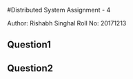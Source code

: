 #Distributed System Assignment - 4

Author: Rishabh Singhal
Roll No: 20171213


## Question1


## Question2

